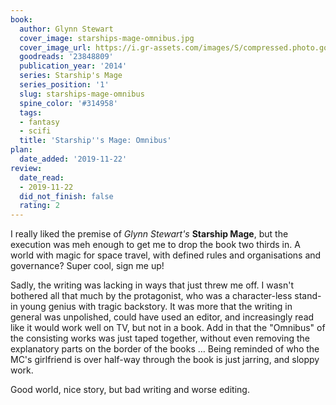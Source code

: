 ```yaml
---
book:
  author: Glynn Stewart
  cover_image: starships-mage-omnibus.jpg
  cover_image_url: https://i.gr-assets.com/images/S/compressed.photo.goodreads.com/books/1425613194l/23848809.jpg
  goodreads: '23848809'
  publication_year: '2014'
  series: Starship's Mage
  series_position: '1'
  slug: starships-mage-omnibus
  spine_color: '#314958'
  tags:
  - fantasy
  - scifi
  title: 'Starship''s Mage: Omnibus'
plan:
  date_added: '2019-11-22'
review:
  date_read:
  - 2019-11-22
  did_not_finish: false
  rating: 2
---
```


I really liked the premise of *Glynn Stewart's* **Starship Mage**, but the execution was meh enough to get me to drop the book two thirds in. A world with magic for space travel, with defined rules and organisations and governance? Super cool, sign me up!

Sadly, the writing was lacking in ways that just threw me off. I wasn't bothered all that much by the protagonist, who was a character-less stand-in young genius with tragic backstory. It was more that the writing in general was unpolished, could have used an editor, and increasingly read like it would work well on TV, but not in a book. Add in that the "Omnibus" of the consisting works was just taped together, without even removing the explanatory parts on the border of the books … Being reminded of who the MC's girlfriend is over half-way through the book is just jarring, and sloppy work.

Good world, nice story, but bad writing and worse editing.
